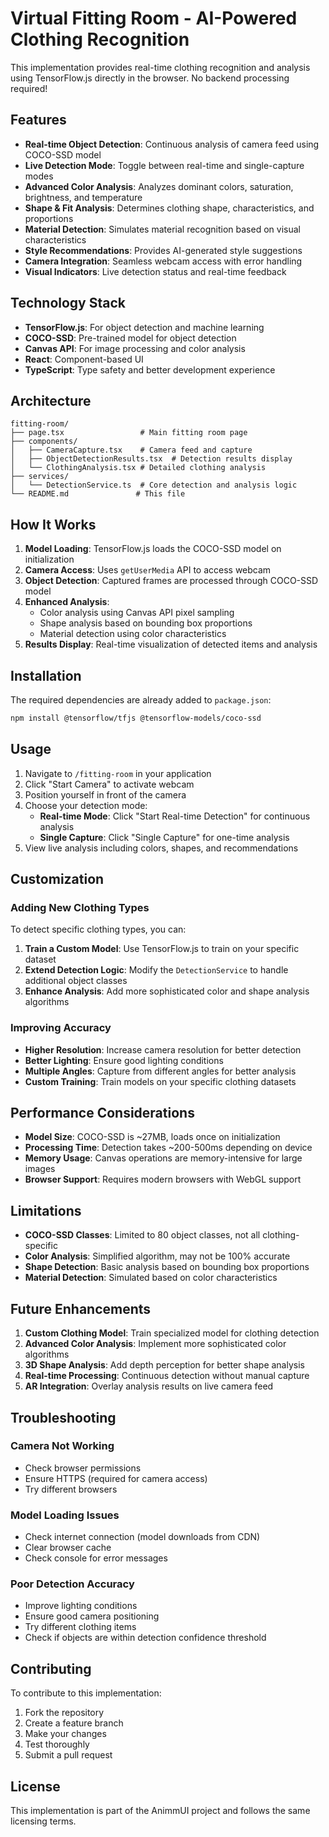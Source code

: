 # Virtual Fitting Room - AI-Powered Clothing Recognition

This implementation provides real-time clothing recognition and analysis using TensorFlow.js directly in the browser. No backend processing required!

## Features

- **Real-time Object Detection**: Continuous analysis of camera feed using COCO-SSD model
- **Live Detection Mode**: Toggle between real-time and single-capture modes
- **Advanced Color Analysis**: Analyzes dominant colors, saturation, brightness, and temperature
- **Shape & Fit Analysis**: Determines clothing shape, characteristics, and proportions
- **Material Detection**: Simulates material recognition based on visual characteristics
- **Style Recommendations**: Provides AI-generated style suggestions
- **Camera Integration**: Seamless webcam access with error handling
- **Visual Indicators**: Live detection status and real-time feedback

## Technology Stack

- **TensorFlow.js**: For object detection and machine learning
- **COCO-SSD**: Pre-trained model for object detection
- **Canvas API**: For image processing and color analysis
- **React**: Component-based UI
- **TypeScript**: Type safety and better development experience

## Architecture

```
fitting-room/
├── page.tsx                 # Main fitting room page
├── components/
│   ├── CameraCapture.tsx    # Camera feed and capture
│   ├── ObjectDetectionResults.tsx  # Detection results display
│   └── ClothingAnalysis.tsx # Detailed clothing analysis
├── services/
│   └── DetectionService.ts  # Core detection and analysis logic
└── README.md               # This file
```

## How It Works

1. **Model Loading**: TensorFlow.js loads the COCO-SSD model on initialization
2. **Camera Access**: Uses `getUserMedia` API to access webcam
3. **Object Detection**: Captured frames are processed through COCO-SSD model
4. **Enhanced Analysis**:
   - Color analysis using Canvas API pixel sampling
   - Shape analysis based on bounding box proportions
   - Material detection using color characteristics
5. **Results Display**: Real-time visualization of detected items and analysis

## Installation

The required dependencies are already added to `package.json`:

```bash
npm install @tensorflow/tfjs @tensorflow-models/coco-ssd
```

## Usage

1. Navigate to `/fitting-room` in your application
2. Click "Start Camera" to activate webcam
3. Position yourself in front of the camera
4. Choose your detection mode:
   - **Real-time Mode**: Click "Start Real-time Detection" for continuous analysis
   - **Single Capture**: Click "Single Capture" for one-time analysis
5. View live analysis including colors, shapes, and recommendations

## Customization

### Adding New Clothing Types

To detect specific clothing types, you can:

1. **Train a Custom Model**: Use TensorFlow.js to train on your specific dataset
2. **Extend Detection Logic**: Modify the `DetectionService` to handle additional object classes
3. **Enhance Analysis**: Add more sophisticated color and shape analysis algorithms

### Improving Accuracy

- **Higher Resolution**: Increase camera resolution for better detection
- **Better Lighting**: Ensure good lighting conditions
- **Multiple Angles**: Capture from different angles for better analysis
- **Custom Training**: Train models on your specific clothing datasets

## Performance Considerations

- **Model Size**: COCO-SSD is ~27MB, loads once on initialization
- **Processing Time**: Detection takes ~200-500ms depending on device
- **Memory Usage**: Canvas operations are memory-intensive for large images
- **Browser Support**: Requires modern browsers with WebGL support

## Limitations

- **COCO-SSD Classes**: Limited to 80 object classes, not all clothing-specific
- **Color Analysis**: Simplified algorithm, may not be 100% accurate
- **Shape Detection**: Basic analysis based on bounding box proportions
- **Material Detection**: Simulated based on color characteristics

## Future Enhancements

1. **Custom Clothing Model**: Train specialized model for clothing detection
2. **Advanced Color Analysis**: Implement more sophisticated color algorithms
3. **3D Shape Analysis**: Add depth perception for better shape analysis
4. **Real-time Processing**: Continuous detection without manual capture
5. **AR Integration**: Overlay analysis results on live camera feed

## Troubleshooting

### Camera Not Working

- Check browser permissions
- Ensure HTTPS (required for camera access)
- Try different browsers

### Model Loading Issues

- Check internet connection (model downloads from CDN)
- Clear browser cache
- Check console for error messages

### Poor Detection Accuracy

- Improve lighting conditions
- Ensure good camera positioning
- Try different clothing items
- Check if objects are within detection confidence threshold

## Contributing

To contribute to this implementation:

1. Fork the repository
2. Create a feature branch
3. Make your changes
4. Test thoroughly
5. Submit a pull request

## License

This implementation is part of the AnimmUI project and follows the same licensing terms.
